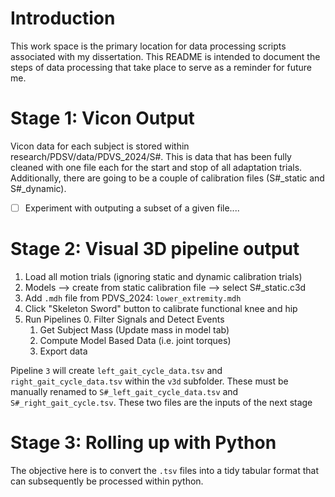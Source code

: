 # Introduction

This work space is the primary location for data processing scripts associated with my dissertation. This README is intended to document the steps of data processing that take place to serve as a reminder for future me.

# Stage 1: Vicon Output

Vicon data for each subject is stored within research/PDSV/data/PDVS_2024/S#.
This is data that has been fully cleaned with one file each for the start and stop of all adaptation trials.
Additionally, there are going to be a couple of calibration files (S#\_static and S#\_dynamic).

-   [ ] Experiment with outputing a subset of a given file....

# Stage 2: Visual 3D pipeline output

1.  Load all motion trials (ignoring static and dynamic calibration trials)
2.  Models --\> create from static calibration file --\> select S#\_static.c3d
3.  Add `.mdh` file from PDVS_2024: `lower_extremity.mdh`
4.  Click "Skeleton Sword" button to calibrate functional knee and hip
5.  Run Pipelines
    0.  Filter Signals and Detect Events
    1.  Get Subject Mass (Update mass in model tab)
    2.  Compute Model Based Data (i.e. joint torques)
    3.  Export data

Pipeline `3` will create `left_gait_cycle_data.tsv` and `right_gait_cycle_data.tsv` within the `v3d` subfolder.
These must be manually renamed to `S#_left_gait_cycle_data.tsv` and `S#_right_gait_cycle.tsv`.
These two files are the inputs of the next stage

# Stage 3: Rolling up with Python

The objective here is to convert the `.tsv` files into a tidy tabular format that can subsequently be processed within python.
